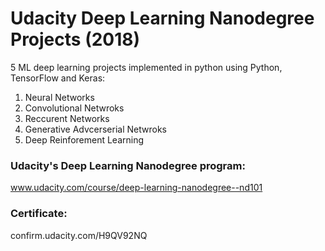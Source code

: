 # Udacity Deep Learning Nanodegree Projects (2018)
5 ML deep learning projects implemented in python using Python, TensorFlow and Keras:
1. Neural Networks
2. Convolutional Netwroks
3. Reccurent Networks
4. Generative Advcerserial Netwroks
5. Deep Reinforement Learning


### Udacity's Deep Learning Nanodegree program:
www.udacity.com/course/deep-learning-nanodegree--nd101

### Certificate:
confirm.udacity.com/H9QV92NQ


